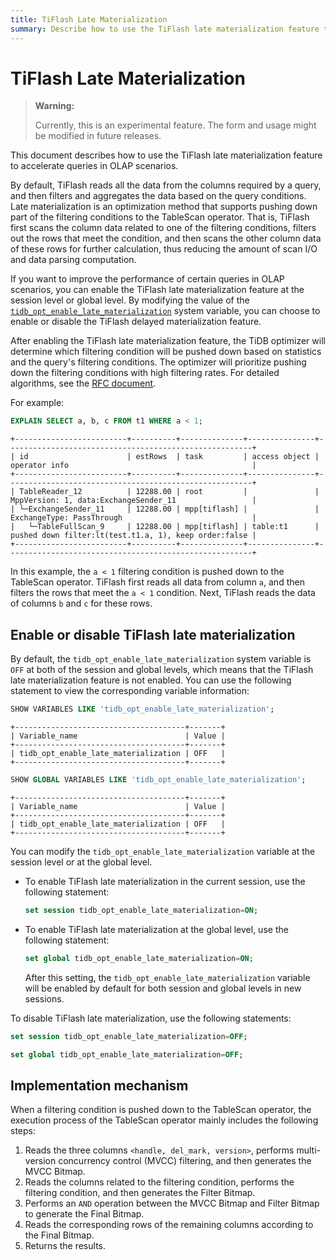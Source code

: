 ```yaml
---
title: TiFlash Late Materialization
summary: Describe how to use the TiFlash late materialization feature to accelerate queries in OLAP scenarios.
---
```


# TiFlash Late Materialization

> **Warning:**
>
> Currently, this is an experimental feature. The form and usage  might be modified in future releases.

This document describes how to use the TiFlash late materialization feature to accelerate queries in OLAP scenarios.

By default, TiFlash reads all the data from the columns required by a query, and then filters and aggregates the data based on the query conditions. Late materialization is an optimization method that supports pushing down part of the filtering conditions to the TableScan operator. That is, TiFlash first scans the column data related to one of the filtering conditions, filters out the rows that meet the condition, and then scans the other column data of these rows for further calculation, thus reducing the amount of scan I/O and data parsing computation.

If you want to improve the performance of certain queries in OLAP scenarios, you can enable the TiFlash late materialization feature at the session level or global level. By modifying the value of the [`tidb_opt_enable_late_materialization`](/system-variables.md#tidb_opt_enable_late_materialization-new-in-v700) system variable, you can choose to enable or disable the TiFlash delayed materialization feature.

After enabling the TiFlash late materialization feature, the TiDB optimizer will determine which filtering condition will be pushed down based on statistics and the query's filtering conditions. The optimizer will prioritize pushing down the filtering conditions with high filtering rates. For detailed algorithms, see the [RFC document](https://github.com/pingcap/tidb/tree/master/docs/design/2022-12-06-support-late-materialization.md).

For example:

```sql
EXPLAIN SELECT a, b, c FROM t1 WHERE a < 1;
```

```
+-------------------------+----------+--------------+---------------+-------------------------------------------------------+
| id                      | estRows  | task         | access object | operator info                                         |
+-------------------------+----------+--------------+---------------+-------------------------------------------------------+
| TableReader_12          | 12288.00 | root         |               | MppVersion: 1, data:ExchangeSender_11                 |
| └─ExchangeSender_11     | 12288.00 | mpp[tiflash] |               | ExchangeType: PassThrough                             |
|   └─TableFullScan_9     | 12288.00 | mpp[tiflash] | table:t1      | pushed down filter:lt(test.t1.a, 1), keep order:false |
+-------------------------+----------+--------------+---------------+-------------------------------------------------------+
```

In this example, the `a < 1` filtering condition is pushed down to the TableScan operator. TiFlash first reads all data from column `a`, and then filters the rows that meet the `a < 1` condition. Next, TiFlash reads the data of columns `b` and `c` for these rows.

## Enable or disable TiFlash late materialization

By default,  the `tidb_opt_enable_late_materialization` system variable is `OFF` at both of the session and global levels, which means that the TiFlash late materialization feature is not enabled. You can use the following statement to view the corresponding variable information:

```sql
SHOW VARIABLES LIKE 'tidb_opt_enable_late_materialization';
```

```
+--------------------------------------+-------+
| Variable_name                        | Value |
+--------------------------------------+-------+
| tidb_opt_enable_late_materialization | OFF   |
+--------------------------------------+-------+
```

```sql
SHOW GLOBAL VARIABLES LIKE 'tidb_opt_enable_late_materialization';
```

```
+--------------------------------------+-------+
| Variable_name                        | Value |
+--------------------------------------+-------+
| tidb_opt_enable_late_materialization | OFF   |
+--------------------------------------+-------+
```

You can modify the `tidb_opt_enable_late_materialization` variable at the session level or at the global level.

- To enable TiFlash late materialization in the current session, use the following statement:

    ```sql
    set session tidb_opt_enable_late_materialization=ON;
    ```

- To enable TiFlash late materialization at the global level, use the following statement:

    ```sql
    set global tidb_opt_enable_late_materialization=ON;
    ```

    After this setting, the `tidb_opt_enable_late_materialization` variable will be enabled by default for both session and global levels in new sessions.

To disable TiFlash late materialization, use the following statements:

```sql
set session tidb_opt_enable_late_materialization=OFF;
```

```sql
set global tidb_opt_enable_late_materialization=OFF;
```

## Implementation mechanism

When a filtering condition is pushed down to the TableScan operator, the execution process of the TableScan operator mainly includes the following steps:

1. Reads the three columns `<handle, del_mark, version>`, performs multi-version concurrency control (MVCC) filtering, and then generates the MVCC Bitmap.
2. Reads the columns related to the filtering condition, performs the filtering condition, and then  generates the Filter Bitmap.
3. Performs an `AND` operation between the MVCC Bitmap and Filter Bitmap to generate the Final Bitmap.
4. Reads the corresponding rows of the remaining columns according to the Final Bitmap.
5. Returns the results.

